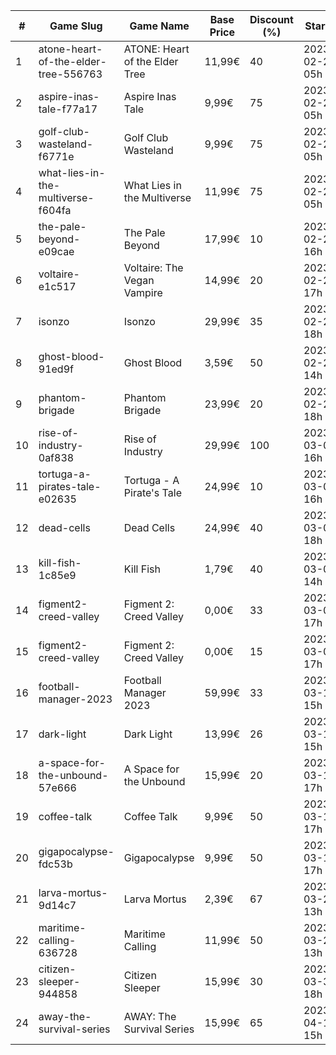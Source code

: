 |#|Game Slug|Game Name|Base Price|Discount (%)|Starts|Ends|
|---|---|---|---|---|---|---|
|1|atone-heart-of-the-elder-tree-556763|ATONE: Heart of the Elder Tree|11,99€|40|2023-02-24 05h|2023-03-12 05h|
|2|aspire-inas-tale-f77a17|Aspire Inas Tale|9,99€|75|2023-02-24 05h|2023-03-12 05h|
|3|golf-club-wasteland-f6771e|Golf Club Wasteland|9,99€|75|2023-02-24 05h|2023-03-12 05h|
|4|what-lies-in-the-multiverse-f604fa|What Lies in the Multiverse|11,99€|75|2023-02-24 05h|2023-03-12 05h|
|5|the-pale-beyond-e09cae|The Pale Beyond|17,99€|10|2023-02-24 16h|2023-03-02 16h|
|6|voltaire-e1c517|Voltaire: The Vegan Vampire|14,99€|20|2023-02-27 17h|2023-03-06 17h|
|7|isonzo|Isonzo|29,99€|35|2023-02-27 18h|2023-03-12 17h|
|8|ghost-blood-91ed9f|Ghost Blood|3,59€|50|2023-02-28 14h|2023-03-07 14h|
|9|phantom-brigade|Phantom Brigade|23,99€|20|2023-02-28 18h|2023-03-07 18h|
|10|rise-of-industry-0af838|Rise of Industry|29,99€|100|2023-03-02 16h|2023-03-09 16h|
|11|tortuga-a-pirates-tale-e02635|Tortuga - A Pirate's Tale|24,99€|10|2023-03-02 16h|2023-03-16 16h|
|12|dead-cells|Dead Cells|24,99€|40|2023-03-06 18h|2023-03-13 17h|
|13|kill-fish-1c85e9|Kill Fish|1,79€|40|2023-03-07 14h|2023-03-14 13h|
|14|figment2-creed-valley|Figment 2: Creed Valley|0,00€|33|2023-03-09 17h|2023-04-08 16h|
|15|figment2-creed-valley|Figment 2: Creed Valley|0,00€|15|2023-03-09 17h|2023-04-08 16h|
|16|football-manager-2023|Football Manager 2023|59,99€|33|2023-03-14 15h|2023-03-23 15h|
|17|dark-light|Dark Light|13,99€|26|2023-03-16 15h|2023-03-24 15h|
|18|a-space-for-the-unbound-57e666|A Space for the Unbound|15,99€|20|2023-03-16 17h|2023-03-26 17h|
|19|coffee-talk|Coffee Talk|9,99€|50|2023-03-16 17h|2023-03-23 17h|
|20|gigapocalypse-fdc53b|Gigapocalypse|9,99€|50|2023-03-16 17h|2023-03-23 17h|
|21|larva-mortus-9d14c7|Larva Mortus|2,39€|67|2023-03-27 13h|2023-04-03 13h|
|22|maritime-calling-636728|Maritime Calling|11,99€|50|2023-03-27 13h|2023-04-03 13h|
|23|citizen-sleeper-944858|Citizen Sleeper|15,99€|30|2023-03-30 18h|2023-04-05 18h|
|24|away-the-survival-series|AWAY: The Survival Series|15,99€|65|2023-04-15 15h|2023-04-29 15h|
